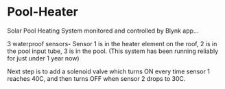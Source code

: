 # Pool-Heater
Solar Pool Heating System monitored and controlled by Blynk app...

3 waterproof sensors-
Sensor 1 is in the heater element on the roof, 2 is in the pool input tube, 3 is in the pool.
(This system has been running reliably for just under 1 year now) 

Next step is to add a solenoid valve which turns ON every time sensor 1 reaches 40C,
and then turns OFF when sensor 2 drops to 30C.

